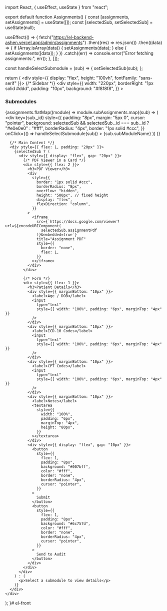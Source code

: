 import React, { useEffect, useState } from "react";

export default function Assignments() {
  const [assignments, setAssignments] = useState([]);
  const [selectedSub, setSelectedSub] = useState(null);

  useEffect(() => {
    fetch("https://el-backend-ashen.vercel.app/admin/assignments")
      .then((res) => res.json())
      .then((data) => {
        if (Array.isArray(data)) {
          setAssignments(data);
        } else {
          setAssignments([data]);
        }
      })
      .catch((err) => console.error("Error fetching assignments:", err));
  }, []);

  const handleSelectSubmodule = (sub) => {
    setSelectedSub(sub);
  };

  return (
    <div style={{ display: "flex", height: "100vh", fontFamily: "sans-serif" }}>
      {/* Sidebar */}
      <div
        style={{
          width: "220px",
          borderRight: "1px solid #ddd",
          padding: "10px",
          background: "#f8f8f8",
        }}
      >
        <h3>Submodules</h3>
        {assignments.flatMap((module) =>
          module.subAssignments.map((sub) => (
            <div
              key={sub._id}
              style={{
                padding: "8px",
                margin: "5px 0",
                cursor: "pointer",
                background:
                  selectedSub && selectedSub._id === sub._id
                    ? "#e0e0e0"
                    : "#fff",
                borderRadius: "4px",
                border: "1px solid #ccc",
              }}
              onClick={() => handleSelectSubmodule(sub)}
            >
              {sub.subModuleName}
            </div>
          ))
        )}
      </div>

      {/* Main Content */}
      <div style={{ flex: 1, padding: "20px" }}>
        {selectedSub ? (
          <div style={{ display: "flex", gap: "20px" }}>
            {/* PDF Viewer in a Card */}
            <div style={{ flex: 2 }}>
              <h3>PDF Viewer</h3>
              <div
                style={{
                  border: "1px solid #ccc",
                  borderRadius: "8px",
                  overflow: "hidden",
                  height: "500px", // fixed height
                  display: "flex",
                  flexDirection: "column",
                }}
              >
                <iframe
                  src={`https://docs.google.com/viewer?url=${encodeURIComponent(
                    selectedSub.assignmentPdf
                  )}&embedded=true`}
                  title="Assignment PDF"
                  style={{
                    border: "none",
                    flex: 1,
                  }}
                ></iframe>
              </div>
            </div>

            {/* Form */}
            <div style={{ flex: 1 }}>
              <h3>Patient Details</h3>
              <div style={{ marginBottom: "10px" }}>
                <label>Age / DOB</label>
                <input
                  type="text"
                  style={{ width: "100%", padding: "6px", marginTop: "4px" }}
                />
              </div>
              <div style={{ marginBottom: "10px" }}>
                <label>ICD-10 Codes</label>
                <input
                  type="text"
                  style={{ width: "100%", padding: "6px", marginTop: "4px" }}
                />
              </div>
              <div style={{ marginBottom: "10px" }}>
                <label>CPT Codes</label>
                <input
                  type="text"
                  style={{ width: "100%", padding: "6px", marginTop: "4px" }}
                />
              </div>
              <div style={{ marginBottom: "10px" }}>
                <label>Notes</label>
                <textarea
                  style={{
                    width: "100%",
                    padding: "6px",
                    marginTop: "4px",
                    height: "80px",
                  }}
                ></textarea>
              </div>
              <div style={{ display: "flex", gap: "10px" }}>
                <button
                  style={{
                    flex: 1,
                    padding: "8px",
                    background: "#007bff",
                    color: "#fff",
                    border: "none",
                    borderRadius: "4px",
                    cursor: "pointer",
                  }}
                >
                  Submit
                </button>
                <button
                  style={{
                    flex: 1,
                    padding: "8px",
                    background: "#6c757d",
                    color: "#fff",
                    border: "none",
                    borderRadius: "4px",
                    cursor: "pointer",
                  }}
                >
                  Send to Audit
                </button>
              </div>
            </div>
          </div>
        ) : (
          <p>Select a submodule to view details</p>
        )}
      </div>
    </div>
  );
}# el-front
